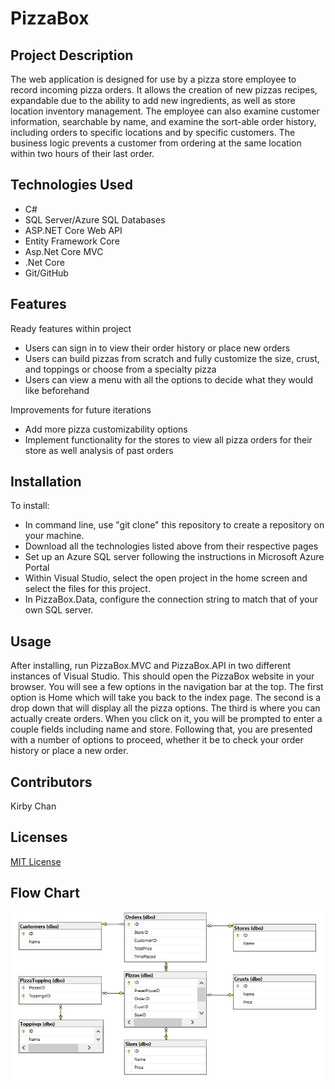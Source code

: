 # PizzaBox
  
## Project Description
The web application is designed for use by a pizza store employee to record incoming pizza orders. It allows the creation of new pizzas recipes, expandable due to the ability to add new ingredients, as well as store location inventory management. The employee can also examine customer information, searchable by name, and examine the sort-able order history, including orders to specific locations and by specific customers. The business logic prevents a customer from ordering at the same location within two hours of their last order.

## Technologies Used
- C#
- SQL Server/Azure SQL Databases
- ASP.NET Core Web API
- Entity Framework Core
- Asp.Net Core MVC
- .Net Core
- Git/GitHub

## Features

Ready features within project
* Users can sign in to view their order history or place new orders
* Users can build pizzas from scratch and fully customize the size, crust, and toppings or choose from a specialty pizza
* Users can view a menu with all the options to decide what they would like beforehand

Improvements for future iterations
* Add more pizza customizability options
* Implement functionality for the stores to view all pizza orders for their store as well analysis of past orders

## Installation
To install:
- In command line, use "git clone" this repository to create a repository on your machine.
- Download all the technologies listed above from their respective pages
- Set up an Azure SQL server following the instructions in Microsoft Azure Portal
- Within Visual Studio, select the open project in the home screen and select the files for this project.
- In PizzaBox.Data, configure the connection string to match that of your own SQL server.

## Usage
After installing, run PizzaBox.MVC and PizzaBox.API in two different instances of Visual Studio. This should open the PizzaBox website in your browser. You will see a few options in the navigation bar at the top. The first option is Home which will take you back to the index page. The second is a drop down that will display all the pizza options. The third is where you can actually create orders. When you click on it, you will be prompted to enter a couple fields including name and store. Following that, you are presented with a number of options to proceed, whether it be to check your order history or place a new order. 

## Contributors 
Kirby Chan

## Licenses
[MIT License](https://github.com/210329-UTA-SH-UiPath/P2_Team_SSJN/blob/main/LICENSE)

## Flow Chart

![Database Diagram](./DBDiagram.JPG)
